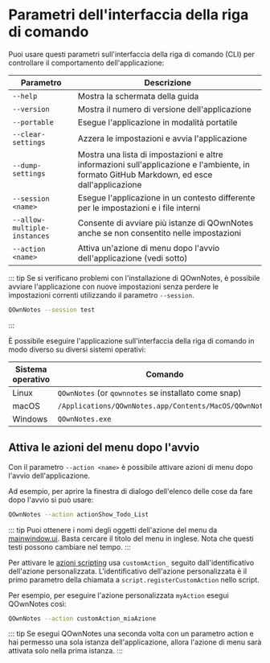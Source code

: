 # Parametri dell'interfaccia della riga di comando

Puoi usare questi parametri sull'interfaccia della riga di comando (CLI) per controllare il comportamento dell'applicazione:

| Parametro                    | Descrizione                                                                                                                                 |
| ---------------------------- | ------------------------------------------------------------------------------------------------------------------------------------------- |
| `--help`                     | Mostra la schermata della guida                                                                                                             |
| `--version`                  | Mostra il numero di versione dell'applicazione                                                                                              |
| `--portable`                 | Esegue l'applicazione in modalità portatile                                                                                                 |
| `--clear-settings`           | Azzera le impostazioni e avvia l'applicazione                                                                                               |
| `--dump-settings`            | Mostra una lista di impostazioni e altre informazioni sull'applicazione e l'ambiente, in formato GitHub Markdown, ed esce dall'applicazione |
| `--session <name>`     | Esegue l'applicazione in un contesto differente per le impostazioni e i file interni                                                        |
| `--allow-multiple-instances` | Consente di avviare più istanze di QOwnNotes anche se non consentito nelle impostazioni                                                     |
| `--action <name>`      | Attiva un'azione di menu dopo l'avvio dell'applicazione (vedi sotto)                                                                        |

::: tip
Se si verificano problemi con l'installazione di QOwnNotes, è possibile avviare l'applicazione con nuove impostazioni senza perdere le impostazioni correnti utilizzando il parametro `--session`.

```bash
QOwnNotes --session test
```
:::

È possibile eseguire l'applicazione sull'interfaccia della riga di comando in modo diverso su diversi sistemi operativi:

| Sistema operativo | Comando                                                |
| ----------------- | ------------------------------------------------------ |
| Linux             | `QOwnNotes` (or `qownnotes` se installato come snap)   |
| macOS             | `/Applications/QOwnNotes.app/Contents/MacOS/QOwnNotes` |
| Windows           | `QOwnNotes.exe`                                        |

## Attiva le azioni del menu dopo l'avvio

Con il parametro `--action <name>` è possibile attivare azioni di menu dopo l'avvio dell'applicazione.

Ad esempio, per aprire la finestra di dialogo dell'elenco delle cose da fare dopo l'avvio si può usare:

```bash
QOwnNotes --action actionShow_Todo_List
```

::: tip
Puoi ottenere i nomi degli oggetti dell'azione del menu da [mainwindow.ui](https://github.com/pbek/QOwnNotes/blob/main/src/mainwindow.ui). Basta cercare il titolo del menu in inglese. Nota che questi testi possono cambiare nel tempo.
:::

Per attivare le [azioni scripting](../scripting/methods-and-objects.md#registering-a-custom-action) usa `customAction_` seguito dall'identificativo dell'azione personalizzata. L'identificativo dell'azione personalizzata è il primo parametro della chiamata a `script.registerCustomAction` nello script.

Per esempio, per eseguire l'azione personalizzata `myAction` esegui QOwnNotes così:

```bash
QOwnNotes --action customAction_miaAzione
```

::: tip
Se esegui QOwnNotes una seconda volta con un parametro action e hai permesso una sola istanza dell'applicazione, allora l'azione di menu sarà attivata solo nella prima istanza.
:::
